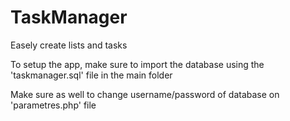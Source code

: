 # TaskManager
 Easely create lists and tasks

To setup the app, make sure to import the database using the 'taskmanager.sql' file in the main folder

Make sure as well to change username/password of database on 'parametres.php' file
